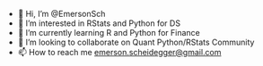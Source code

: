 - 👋 Hi, I’m @EmersonSch
- 👀 I’m interested in RStats and Python for DS
- 🌱 I’m currently learning R and Python for Finance
- 💞️ I’m looking to collaborate on Quant Python/RStats Community
- 📫 How to reach me emerson.scheidegger@gmail.com

<!---
EmersonSch/EmersonSch is a ✨ special ✨ repository because its `README.md` (this file) appears on your GitHub profile.
You can click the Preview link to take a look at your changes.
--->

